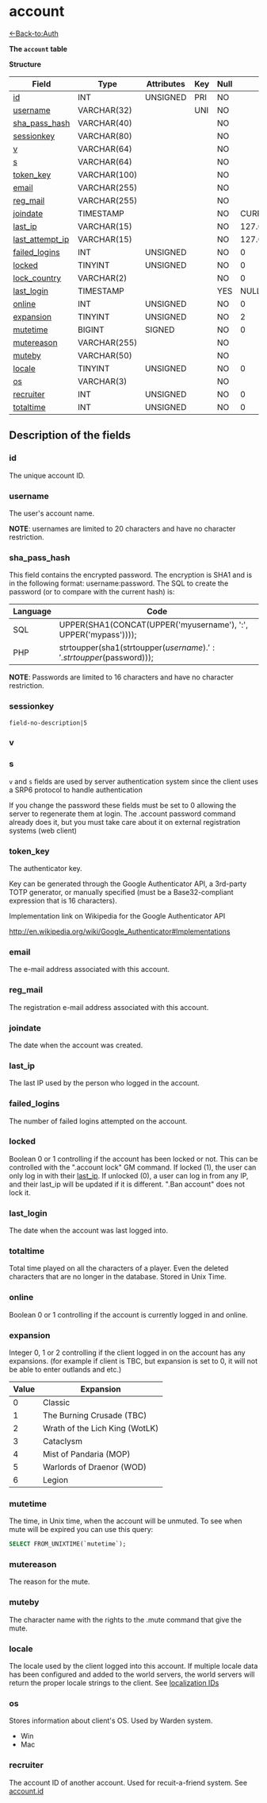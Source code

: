 # account

[<-Back-to:Auth](database-auth.md)

**The `account` table**

**Structure**

| Field                 | Type         | Attributes | Key | Null | Default           | Extra          | Comment    |
|-----------------------|--------------|------------|-----|------|-------------------|----------------|------------|
| [id][1]               | INT      | UNSIGNED   | PRI | NO   |                   | AUTO_INCREMENT | Identifier |
| [username][2]         | VARCHAR(32)  |            | UNI | NO   |                   |                |            |
| [sha_pass_hash][3]    | VARCHAR(40)  |            |     | NO   |                   |                |            |
| [sessionkey][4]       | VARCHAR(80)  |            |     | NO   |                   |                |            |
| [v][5]                | VARCHAR(64)  |            |     | NO   |                   |                |            |
| [s][6]                | VARCHAR(64)  |            |     | NO   |                   |                |            |
| [token_key][7]        | VARCHAR(100) |            |     | NO   |                   |                |            |
| [email][8]            | VARCHAR(255) |            |     | NO   |                   |                |            |
| [reg_mail][9]         | VARCHAR(255) |            |     | NO   |                   |                |            |
| [joindate][10]        | TIMESTAMP    |            |     | NO   | CURRENT_TIMESTAMP |                |            |
| [last_ip][11]         | VARCHAR(15)  |            |     | NO   | 127.0.0.1         |                |            |
| [last_attempt_ip][12] | VARCHAR(15)  |            |     | NO   | 127.0.0.1         |                |            |
| [failed_logins][13]   | INT      | UNSIGNED   |     | NO   | 0                 |                |            |
| [locked][14]          | TINYINT   | UNSIGNED   |     | NO   | 0                 |                |            |
| [lock_country][15]    | VARCHAR(2)   |            |     | NO   | 0                 |                |            |
| [last_login][16]      | TIMESTAMP    |            |     | YES  | NULL              |                |            |
| [online][17]          | INT      | UNSIGNED   |     | NO   | 0                 |                |            |
| [expansion][18]       | TINYINT   | UNSIGNED   |     | NO   | 2                 |                |            |
| [mutetime][19]        | BIGINT   | SIGNED     |     | NO   | 0                 |                |            |
| [mutereason][20]      | VARCHAR(255) |            |     | NO   |                   |                |            |
| [muteby][21]          | VARCHAR(50)  |            |     | NO   |                   |                |            |
| [locale][22]          | TINYINT   | UNSIGNED   |     | NO   | 0                 |                |            |
| [os][23]              | VARCHAR(3)   |            |     | NO   |                   |                |            |
| [recruiter][24]       | INT      | UNSIGNED   |     | NO   | 0                 |                |            |
| [totaltime][25]       | INT      | UNSIGNED   |     | NO   | 0                 |                |            |

[1]: #id
[2]: #username
[3]: #sha_pass_hash
[4]: #sessionkey
[5]: #v
[6]: #s
[7]: #token_key
[8]: #email
[9]: #reg_mail
[10]: #joindate
[11]: #last_ip
[12]: #last_attempt_ip
[13]: #failed_logins
[14]: #locked
[15]: #lock_country
[16]: #last_login
[17]: #online
[18]: #expansion
[19]: #mutetime
[20]: #mutereason
[21]: #muteby
[22]: #locale
[23]: #os
[24]: #recruiter
[25]: #totaltime

## Description of the fields

### id

The unique account ID.

### username

The user's account name.

**NOTE**: usernames are limited to 20 characters and have no character restriction.

### sha_pass_hash

This field contains the encrypted password. The encryption is SHA1 and is in the following format: username:password. The SQL to create the password (or to compare with the current hash) is:

| Language | Code                                                                |
|----------|---------------------------------------------------------------------|
| SQL      | UPPER(SHA1(CONCAT(UPPER('myusername'), ':', UPPER('mypass'))));     |
| PHP      | strtoupper(sha1(strtoupper($username).':'.strtoupper($password)));  |

**NOTE**: Passwords are limited to 16 characters and have no character restriction.

### sessionkey

`field-no-description|5`

### v
### s

`v` and `s` fields are used by server authentication system since the client uses a SRP6 protocol to handle authentication

If you change the password these fields must be set to 0 allowing the server to regenerate them at login. 
The .account password command already does it, but you must take care about it on external registration systems (web client)

### **token_key**

The authenticator key.

Key can be generated through the Google Authenticator API, a 3rd-party TOTP generator, or manually specified (must be a Base32-compliant expression that is 16 characters).

Implementation link on Wikipedia for the Google Authenticator API

<http://en.wikipedia.org/wiki/Google_Authenticator#Implementations>

### email

The e-mail address associated with this account.

### reg_mail

The registration e-mail address associated with this account.

### joindate

The date when the account was created.

### last_ip

The last IP used by the person who logged in the account.

### failed_logins

The number of failed logins attempted on the account.

### locked

Boolean 0 or 1 controlling if the account has been locked or not. This can be controlled with the ".account lock" GM command. If locked (1), the user can only log in with their [last_ip][11]. If unlocked (0), a user can log in from any IP, and their last_ip will be updated if it is different. ".Ban account" does not lock it.

### last_login

The date when the account was last logged into.

### totaltime

Total time played on all the characters of a player. Even the deleted characters that are no longer in the database.
Stored in Unix Time.

### online

Boolean 0 or 1 controlling if the account is currently logged in and online.

### expansion

Integer 0, 1 or 2 controlling if the client logged in on the account has any expansions. (for example if client is TBC, but expansion is set to 0, it will not be able to enter outlands and etc.)

| Value | Expansion                      |
|-------|--------------------------------|
| 0     | Classic                        |
| 1     | The Burning Crusade (TBC)      |
| 2     | Wrath of the Lich King (WotLK) |
| 3     | Cataclysm                      |
| 4     | Mist of Pandaria (MOP)         |
| 5     | Warlords of Draenor (WOD)      |
| 6     | Legion                         |

### mutetime

The time, in Unix time, when the account will be unmuted. To see when mute will be expired you can use this query:

```sql
SELECT FROM_UNIXTIME(`mutetime`);
```

### mutereason

The reason for the mute.

### muteby

The character name with the rights to the .mute command that give the mute.

### locale

The locale used by the client logged into this account. If multiple locale data has been configured and added to the world servers, the world servers will return the proper locale strings to the client. See [localization IDs](Localization_lang)

### os

Stores information about client's OS. Used by Warden system.

- Win
- Mac

### recruiter

The account ID of another account. Used for recuit-a-friend system. See [account.id][1]
